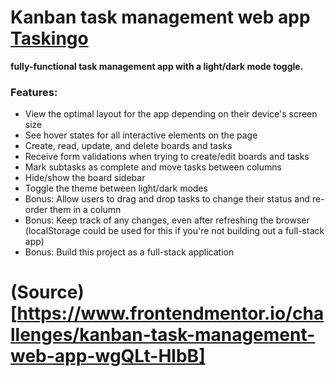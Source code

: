 # Kanban task management web app [Taskingo](taskingo.osmx.me)
**fully-functional task management app with a light/dark mode toggle.**

### Features:
- View the optimal layout for the app depending on their device's screen size
- See hover states for all interactive elements on the page
- Create, read, update, and delete boards and tasks
- Receive form validations when trying to create/edit boards and tasks
- Mark subtasks as complete and move tasks between columns
- Hide/show the board sidebar
- Toggle the theme between light/dark modes
- Bonus: Allow users to drag and drop tasks to change their status and re-order them in a column
- Bonus: Keep track of any changes, even after refreshing the browser (localStorage could be used for this if you're not building out a full-stack app)
- Bonus: Build this project as a full-stack application


# (Source)[https://www.frontendmentor.io/challenges/kanban-task-management-web-app-wgQLt-HlbB]